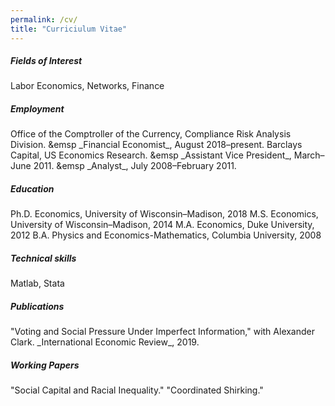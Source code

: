 ```yaml
---
permalink: /cv/
title: "Curriciulum Vitae"
---
```

<h5>Fields of Interest</h5>
Labor Economics, Networks, Finance

<h5>Employment</h5>
Office of the Comptroller of the Currency, Compliance Risk Analysis Division.  
&emsp   _Financial Economist_, August 2018–present.  
Barclays Capital, US Economics Research.  
&emsp   _Assistant Vice President_, March–June 2011.  
&emsp   _Analyst_, July 2008–February 2011.  

<h5>Education</h5>
Ph.D. Economics, University of Wisconsin–Madison, 2018  
M.S. Economics, University of Wisconsin–Madison, 2014  
M.A. Economics, Duke University, 2012  
B.A. Physics and Economics-Mathematics, Columbia University, 2008  

<h5>Technical skills</h5>
Matlab, Stata

<h5>Publications</h5>
"Voting and Social Pressure Under Imperfect Information," with Alexander Clark.  
   _International Economic Review_, 2019.

<h5>Working Papers</h5>
"Social Capital and Racial Inequality."  
"Coordinated Shirking."



